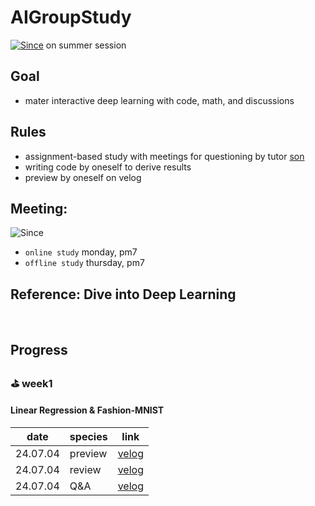 # AIGroupStudy
[![Since](https://img.shields.io/badge/since-2024.06.30-6A5ACD.svg?&edge_flat=false)](https://github.com/boyamie/AIGroupStudy) on summer session

## Goal
- mater interactive deep learning with code, math, and discussions

## Rules
- assignment-based study with meetings for questioning by tutor [son](https://github.com/zespy5)
- writing code by oneself to derive results
- preview by oneself on velog

## Meeting:
![Since](https://img.shields.io/badge/동아리실A-PNUCSE-6A5ACD.svg?&edge_flat=false)
- `online study` monday, pm7
- `offline study` thursday, pm7

## Reference: Dive into Deep Learning

<br />

## Progress

### ⛳️ week1
#### Linear Regression & Fashion-MNIST

| date | species | link                                                     | 
| ------ | --------- | ------------------------------------------------------------ |
| 24.07.04    | preview     | [velog](https://velog.io/@boyamie_/)                 |
| 24.07.04    | review      | [velog](https://velog.io/@boyamie_/)                 | 
| 24.07.04    | Q&A         | [velog](https://velog.io/@boyamie_/)                 |

